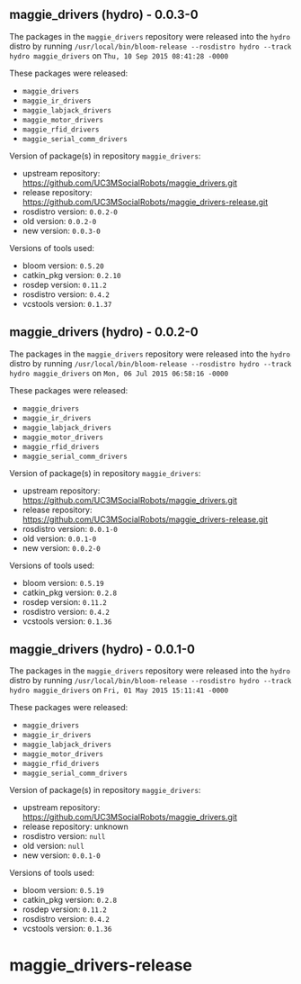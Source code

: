## maggie_drivers (hydro) - 0.0.3-0

The packages in the `maggie_drivers` repository were released into the `hydro` distro by running `/usr/local/bin/bloom-release --rosdistro hydro --track hydro maggie_drivers` on `Thu, 10 Sep 2015 08:41:28 -0000`

These packages were released:
- `maggie_drivers`
- `maggie_ir_drivers`
- `maggie_labjack_drivers`
- `maggie_motor_drivers`
- `maggie_rfid_drivers`
- `maggie_serial_comm_drivers`

Version of package(s) in repository `maggie_drivers`:
- upstream repository: https://github.com/UC3MSocialRobots/maggie_drivers.git
- release repository: https://github.com/UC3MSocialRobots/maggie_drivers-release.git
- rosdistro version: `0.0.2-0`
- old version: `0.0.2-0`
- new version: `0.0.3-0`

Versions of tools used:
- bloom version: `0.5.20`
- catkin_pkg version: `0.2.10`
- rosdep version: `0.11.2`
- rosdistro version: `0.4.2`
- vcstools version: `0.1.37`


## maggie_drivers (hydro) - 0.0.2-0

The packages in the `maggie_drivers` repository were released into the `hydro` distro by running `/usr/local/bin/bloom-release --rosdistro hydro --track hydro maggie_drivers` on `Mon, 06 Jul 2015 06:58:16 -0000`

These packages were released:
- `maggie_drivers`
- `maggie_ir_drivers`
- `maggie_labjack_drivers`
- `maggie_motor_drivers`
- `maggie_rfid_drivers`
- `maggie_serial_comm_drivers`

Version of package(s) in repository `maggie_drivers`:
- upstream repository: https://github.com/UC3MSocialRobots/maggie_drivers.git
- release repository: https://github.com/UC3MSocialRobots/maggie_drivers-release.git
- rosdistro version: `0.0.1-0`
- old version: `0.0.1-0`
- new version: `0.0.2-0`

Versions of tools used:
- bloom version: `0.5.19`
- catkin_pkg version: `0.2.8`
- rosdep version: `0.11.2`
- rosdistro version: `0.4.2`
- vcstools version: `0.1.36`


## maggie_drivers (hydro) - 0.0.1-0

The packages in the `maggie_drivers` repository were released into the `hydro` distro by running `/usr/local/bin/bloom-release --rosdistro hydro --track hydro maggie_drivers` on `Fri, 01 May 2015 15:11:41 -0000`

These packages were released:
- `maggie_drivers`
- `maggie_ir_drivers`
- `maggie_labjack_drivers`
- `maggie_motor_drivers`
- `maggie_rfid_drivers`
- `maggie_serial_comm_drivers`

Version of package(s) in repository `maggie_drivers`:
- upstream repository: https://github.com/UC3MSocialRobots/maggie_drivers.git
- release repository: unknown
- rosdistro version: `null`
- old version: `null`
- new version: `0.0.1-0`

Versions of tools used:
- bloom version: `0.5.19`
- catkin_pkg version: `0.2.8`
- rosdep version: `0.11.2`
- rosdistro version: `0.4.2`
- vcstools version: `0.1.36`


# maggie_drivers-release
